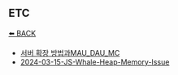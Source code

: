 ## ETC

[⬅️ BACK ](../README.md)

- [서버 확장 방법과MAU_DAU_MC](./서버확장방법과MAU_DAU_MC.md)
- [2024-03-15-JS-Whale-Heap-Memory-Issue](./2024-03-15-JS-Whale-Heap-Memory-Issue.md)
